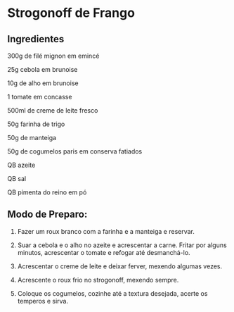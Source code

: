 # Strogonoff de Frango

## Ingredientes

300g de filé mignon em emincé

25g cebola em brunoise

10g de alho em brunoise

1 tomate em concasse

500ml de creme de leite fresco

50g farinha de trigo

50g de manteiga

50g de cogumelos paris em conserva fatiados

QB azeite

QB sal

QB pimenta do reino em pó



## Modo de Preparo:

1. Fazer um roux branco com a farinha e a manteiga e reservar.

2. Suar a cebola e o alho no azeite e acrescentar a carne. Fritar por alguns minutos, acrescentar o tomate e refogar até desmanchá-lo.

3. Acrescentar o creme de leite e deixar ferver, mexendo algumas vezes.

4. Acrescente o roux frio no strogonoff, mexendo sempre.

5. Coloque os cogumelos, cozinhe até a textura desejada, acerte os temperos e sirva.

